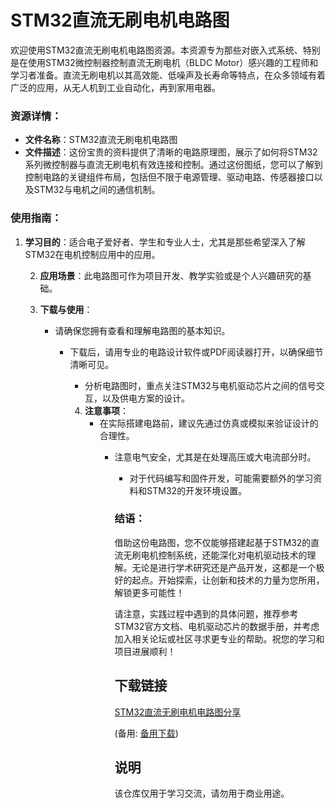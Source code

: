 # STM32直流无刷电机电路图

欢迎使用STM32直流无刷电机电路图资源。本资源专为那些对嵌入式系统、特别是在使用STM32微控制器控制直流无刷电机（BLDC Motor）感兴趣的工程师和学习者准备。直流无刷电机以其高效能、低噪声及长寿命等特点，在众多领域有着广泛的应用，从无人机到工业自动化，再到家用电器。

### 资源详情：

- **文件名称**：STM32直流无刷电机电路图
- **文件描述**：这份宝贵的资料提供了清晰的电路原理图，展示了如何将STM32系列微控制器与直流无刷电机有效连接和控制。通过这份图纸，您可以了解到控制电路的关键组件布局，包括但不限于电源管理、驱动电路、传感器接口以及STM32与电机之间的通信机制。

### 使用指南：

1. **学习目的**：适合电子爱好者、学生和专业人士，尤其是那些希望深入了解STM32在电机控制应用中的应用。

   2. **应用场景**：此电路图可作为项目开发、教学实验或是个人兴趣研究的基础。

   3. **下载与使用**：
      - 请确保您拥有查看和理解电路图的基本知识。
         - 下载后，请用专业的电路设计软件或PDF阅读器打开，以确保细节清晰可见。
            - 分析电路图时，重点关注STM32与电机驱动芯片之间的信号交互，以及供电方案的设计。

            4. **注意事项**：
               - 在实际搭建电路前，建议先通过仿真或模拟来验证设计的合理性。
                  - 注意电气安全，尤其是在处理高压或大电流部分时。
                     - 对于代码编写和固件开发，可能需要额外的学习资料和STM32的开发环境设置。

                     ### 结语：

                     借助这份电路图，您不仅能够搭建起基于STM32的直流无刷电机控制系统，还能深化对电机驱动技术的理解。无论是进行学术研究还是产品开发，这都是一个极好的起点。开始探索，让创新和技术的力量为您所用，解锁更多可能性！

                     请注意，实践过程中遇到的具体问题，推荐参考STM32官方文档、电机驱动芯片的数据手册，并考虑加入相关论坛或社区寻求更专业的帮助。祝您的学习和项目进展顺利！

                     ## 下载链接
                     [STM32直流无刷电机电路图分享](https://pan.quark.cn/s/02c4d208da7c) 

                     (备用: [备用下载](https://pan.baidu.com/s/1HlPB3nFb1aafXPNHK6MO4A?pwd=1234))

                     ## 说明

                     该仓库仅用于学习交流，请勿用于商业用途。
